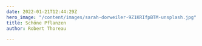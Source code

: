 ```yaml
---
date: 2022-01-21T12:44:29Z
hero_image: "/content/images/sarah-dorweiler-9Z1KRIfpBTM-unsplash.jpg"
title: Schöne Pflanzen
author: Robert Thoreau

---
```

